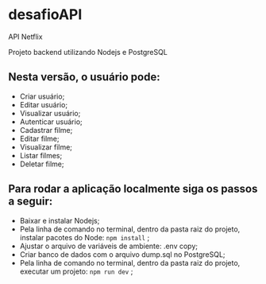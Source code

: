# desafioAPI
API Netflix

Projeto backend utilizando Nodejs e PostgreSQL

## Nesta versão, o usuário pode:

- Criar usuário;
- Editar usuário;
- Visualizar usuário;
- Autenticar usuário;
- Cadastrar filme;
- Editar filme;
- Visualizar filme;
- Listar filmes;
- Deletar filme;

## Para rodar a aplicação localmente siga os passos a seguir:

- Baixar e instalar Nodejs;
- Pela linha de comando no terminal, dentro da pasta raiz do projeto, instalar pacotes do Node: `npm install` ;
- Ajustar o arquivo de variáveis de ambiente: .env copy;
- Criar banco de dados com o arquivo dump.sql no PostgreSQL;
- Pela linha de comando no terminal, dentro da pasta raiz do projeto, executar um projeto: `npm run dev` ;

